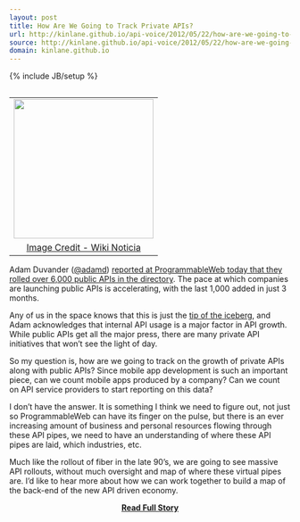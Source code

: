 ```yaml
---
layout: post
title: How Are We Going to Track Private APIs?
url: http://kinlane.github.io/api-voice/2012/05/22/how-are-we-going-to-track-private-apis/
source: http://kinlane.github.io/api-voice/2012/05/22/how-are-we-going-to-track-private-apis/
domain: kinlane.github.io
---
```

{% include JB/setup %}<p><table cellpadding="3" align="right">
<tbody>
<tr>
<td align="center"><a href="http://en.wikinoticia.com/Technology/internet/97495-world-map-of-submarine-cables-this-is-the-internet-backbone" target="_blank"><img src="http://kinlane-productions.s3.amazonaws.com/fiber-cable-map.jpeg" alt="" width="250" /></a></td>
</tr>
<tr>
<td align="center"><a href="http://en.wikinoticia.com/Technology/internet/97495-world-map-of-submarine-cables-this-is-the-internet-backbone" target="_blank">Image Credit - Wiki Noticia</a></td>
</tr>
</tbody>
</table>
<p>Adam Duvander (<a href="/admin/blog/Adam Duvander">@adamd</a>)&nbsp;<a title="reported at ProgrammableWeb today that they rolled over 6,000 public APIs in the directory" href="http://blog.programmableweb.com/2012/05/22/6000-apis-its-business-its-social-and-its-happening-quickly/">reported at ProgrammableWeb today that they rolled over 6,000 public APIs in the directory</a>.  The pace at which companies are launching public APIs is accelerating, with the last 1,000 added in just 3 months.</p>
<p>Any of us in the space knows that this is just the <a title="tip of the iceberg" href="http://blog.programmableweb.com/2011/11/03/private-api/">tip of the iceberg</a>, and Adam acknowledges that internal API usage is a major factor in API growth.  While public APIs get all the major press, there are many private API initiatives that won&rsquo;t see the light of day.</p>
<p>So my question is, how are we going to track on the growth of private APIs along with public APIs?  Since mobile app development is such an important piece, can we count mobile apps produced by a company?  Can we count on API service providers to start reporting on this data?</p>
<p>I don&rsquo;t have the answer.  It is something I think we need to figure out, not just so ProgrammableWeb can have its finger on the pulse, but there is an ever increasing amount of business and personal resources flowing through these API pipes, we need to have an understanding of where these API pipes are laid, which industries, etc.</p>
<p>Much like the rollout of fiber in the late 90&rsquo;s, we are going to see massive API rollouts, without much oversight and map of where these virtual pipes are.  I&rsquo;d like to hear more about how we can work together to build a map of the back-end of the new API driven economy.</p></p>
<center><p><a href="http://kinlane.github.io/api-voice/2012/05/22/how-are-we-going-to-track-private-apis/" style='padding:25px; font-sze:18px; font-weight: bold;'>Read Full Story</a></p></center>
